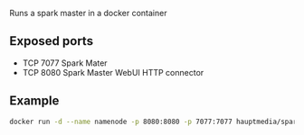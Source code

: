 Runs a spark master in a docker container

## Exposed ports

* TCP   7077    Spark Mater
* TCP   8080	Spark Master WebUI HTTP connector

## Example

```bash
docker run -d --name namenode -p 8080:8080 -p 7077:7077 hauptmedia/spark-master
```

